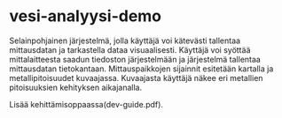 # vesi-analyysi-demo
Selainpohjainen järjestelmä, jolla käyttäjä voi kätevästi tallentaa mittausdatan ja tarkastella dataa
visuaalisesti. Käyttäjä voi syöttää mittalaitteesta saadun tiedoston järjestelmään ja järjestelmä
tallentaa mittausdatan tietokantaan. Mittauspaikkojen sijainnit esitetään kartalla ja
metallipitoisuudet kuvaajassa. Kuvaajasta käyttäjä näkee eri metallien pitoisuuksien kehityksen
aikajanalla.

Lisää kehittämisoppaassa(dev-guide.pdf).
